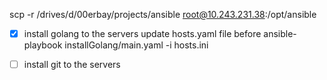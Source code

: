 scp -r /drives/d/00erbay/projects/ansible root@10.243.231.38:/opt/ansible

- [x] install golang to the servers
update hosts.yaml file before 
ansible-playbook installGolang/main.yaml -i hosts.ini

- [ ] install git to the servers

